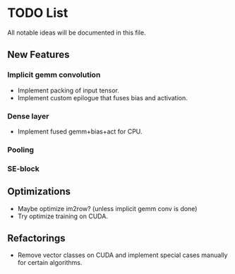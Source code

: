# TODO List
All notable ideas will be documented in this file.

## New Features

### Implicit gemm convolution
- Implement packing of input tensor.
- Implement custom epilogue that fuses bias and activation.

### Dense layer
- Implement fused gemm+bias+act for CPU.

### Pooling

### SE-block

## Optimizations
- Maybe optimize im2row? (unless implicit gemm conv is done)
- Try optimize training on CUDA.

## Refactorings
- Remove vector classes on CUDA and implement special cases manually for certain algorithms.
